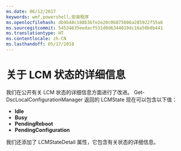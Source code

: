 ```yaml
---
ms.date: 06/12/2017
keywords: wmf,powershell,安装程序
ms.openlocfilehash: db9b48c188b3bfe2e20c06875606a285922f55a6
ms.sourcegitcommit: 54534635eedacf531d8d6344019dc16a50b8b441
ms.translationtype: HT
ms.contentlocale: zh-CN
ms.lasthandoff: 05/17/2018
---
```

# <a name="detailed-information-about-lcm-state"></a>关于 LCM 状态的详细信息

我们在公开有关 LCM 状态的详细信息方面进行了改进。 Get-DscLocalConfigurationManager 返回的 LCMState 现在可以包含以下值：

* **Idle**
* **Busy**
* **PendingReboot**
* **PendingConfiguration**

我们还添加了 LCMStateDetail 属性，它包含有关状态的详细信息。
